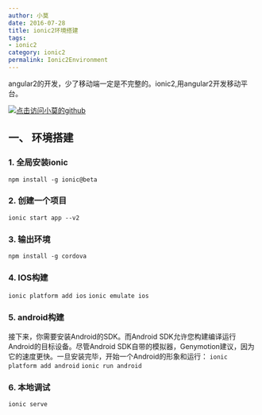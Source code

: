 ```yaml
---
author: 小莫
date: 2016-07-28
title: ionic2环境搭建
tags:
- ionic2
category: ionic2
permalink: Ionic2Environment
---
```

angular2的开发，少了移动端一定是不完整的。ionic2,用angular2开发移动平台。
<!-- more -->
[![点击访问小莫的github](http://static.xiaomo.info/images/ionic2.png)](https://github.com/qq83387856)

## 一、 环境搭建
### 1. 全局安装ionic  
`npm install -g ionic@beta`

### 2. 创建一个项目  
`ionic start app --v2`

### 3. 输出环境
`npm install -g cordova`

### 4. IOS构建
`ionic platform add ios`
`ionic emulate ios`

### 5. android构建
接下来，你需要安装Android的SDK。而Android SDK允许您构建编译运行Android的目标设备。尽管Android SDK自带的模拟器，Genymotion建议，因为它的速度更快。一旦安装完毕，开始一个Android的形象和运行：
`ionic platform add android`
`ionic run android`

### 6. 本地调试
`ionic serve`

